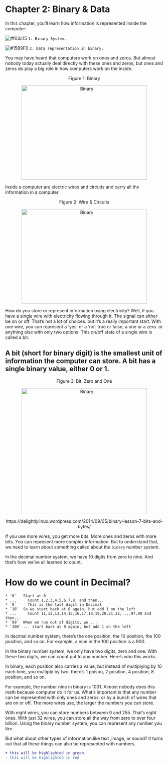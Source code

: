 # Chapter 2: Binary & Data

In this chapter, you’ll learn how information is represented inside the computer:

![#f03c15](https://placehold.it/15/f03c15/000000?text=+) `1. Binary System.`

![#1589F0](https://placehold.it/15/1589F0/000000?text=+) `2. Data representation in binary.`

You may have heard that computers work on ones and zeros. But almost nobody today actually deal directly with these ones and zeros, but ones and zeros do play a big role in how computers work on the inside.

<p align="center">
   Figure 1: Binary
</p>

<p align="center">
  <img height="300" width="400" src="https://github.com/XinYangSAU/CSCI1101-Intro-to-Computing/blob/master/Images/binary.jpg" alt="Binary"/>
</p>

Inside a computer are electric wires and circuits and carry all the information in a computer. 

<p align="center">
   Figure 2: Wire & Circuits
</p>

<p align="center">
  <img height="300" width="400" src="https://github.com/XinYangSAU/CSCI1101-Intro-to-Computing/blob/master/Images/wc.png" alt="Binary"/>
</p>

How do you store or represent information using electricity? Well, if you have a single wire with electricity flowing through
it. The signal can either be on or off. That’s not a lot of choices. but it’s a really important start. With one wire, you can
represent a ‘yes’ or a ‘no’. true or false, a one or a zero. or anything else with only two options. This on/off state of a
single wire is called a bit. 

## A bit (short for binary digit) is the smallest unit of information the computer can store. A bit has a single binary value, either 0 or 1.

<p align="center">
   Figure 3: Bit: Zero and One
</p>

<p align="center">
  <img height="400" width="400" src="https://github.com/XinYangSAU/CSCI1101-Intro-to-Computing/blob/master/Images/b2.png" alt="Binary"/>
</p>

<p align="center">
   https://delightlylinux.wordpress.com/2014/09/05/binary-lesson-7-bits-and-bytes/
</p>

If you use more wires, you get more bits. More ones and zeros with more bits. You can represent more complex information. But
to understand that, we need to learn about something called about the `binary` number system.

In the decimal number system, we have 10 digits from zero to nine. And that’s how we’ve all learned to count. 

# How do we count in Decimal?
```
* `0`   Start at 0
* ...	  Count 1,2,3,4,5,6,7,8, and then...
* `9`	  This is the last digit in Decimal
* `10`  So we start back at 0 again, but add 1 on the left
* ...	  Count 11,12,13,14,15,16,17,18,19,20,21,22,...,97,98 and then...
* `99`  When we run out of digits, we ...
* `100` ... start back at 0 again, but add 1 on the left
```
In decimal number system, there’s the one position, the 10 position, the 100 position, and so on. For example, a nine in the
100 position is a 900.

In the binary
number system, we only have two digits, zero and one. With these two digits, we can count put to any number. Here’s who this
works.

In binary, each position also carries a value, but instead of multiplying by 10 each time, you multiply by two. there’s 1
poison, 2 position, 4 position, 8 position, and so on.

For example, the number nine in binary is 1001. Almost nobody does this math because computer do it for us. What’s important
is that any number can be represented with only ones and zeros. or by a bunch of wires that are on or off. The more wires use,
the larger the numbers you can store.

With eight wires, you can store numbers between 0 and 255. That’s eight ones. With just 32 wires, you can store all the way
from zero to over four billion. Using the binary number system, you can represent any number you like.

But what about other types of information.like text ,image, or sound? It turns out that all these things can also be
represented with numbers.


```diff
+ this will be highlighted in green
- this will be highlighted in red
```
